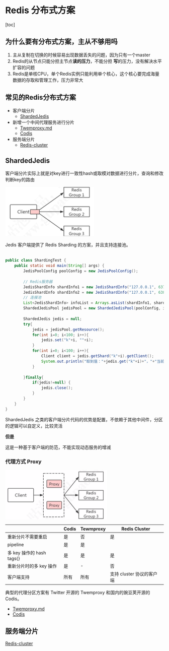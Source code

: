 # Redis 分布式方案

[toc]

## 为什么要有分布式方案，主从不够用吗

1. 主从复制在切换的时候容易出现数据丢失的问题，因为只有一个master
2. Redis的从节点只能分担主节点**读的压力**，不能分担 **写**的压力，没有解决水平扩容的问题
3. Redis是单核CPU，单个Redis实例只能利用单个核心，这个核心要完成海量数据的存取和管理工作，压力非常大

## 常见的Redis分布式方案

- 客户端分片
  - [ShardedJedis](#ShardedJedis)
- 新增一个中间代理服务进行分片
  -  [Twemproxy.md](031-twemproxy.md) 
  -  [Codis](032-Codis.md) 
- 服务端分片
  - [Redis-cluster](040-Redis-cluster.md)

## ShardedJedis

客户端分片实际上就是对key进行一致性hash或取模对数据进行分片，查询和修改判断key的路由

<img src="../../../assets/image-20200321211532161.png" alt="image-20200321211532161" style="zoom:50%;" />

Jedis 客户端提供了 Redis Sharding 的方案，并且支持连接池。 

```java

public class ShardingTest {
    public static void main(String[] args) {
        JedisPoolConfig poolConfig = new JedisPoolConfig();

        // Redis服务器
        JedisShardInfo shardInfo1 = new JedisShardInfo("127.0.0.1", 6379);
        JedisShardInfo shardInfo2 = new JedisShardInfo("127.0.0.1", 6380);
        // 连接池
        List<JedisShardInfo> infoList = Arrays.asList(shardInfo1, shardInfo2);
        ShardedJedisPool jedisPool = new ShardedJedisPool(poolConfig, infoList);

        ShardedJedis jedis = null;
        try{
            jedis = jedisPool.getResource();
            for(int i=0; i<100; i++){
                jedis.set("k"+i, ""+i);
            }
            for(int i=0; i<100; i++){
                Client client = jedis.getShard("k"+i).getClient();
                System.out.println("取到值："+jedis.get("k"+i)+"，"+"当前key位于：" + client.getHost() + ":" + client.getPort());
            }

        }finally{
            if(jedis!=null) {
                jedis.close();
            }
        }
    }
}
```

ShardedJedis 之类的客户端分片代码的优势是配置，不依赖于其他中间件，分区的逻辑可以自定义，比较灵活

**但是**

这是一种基于客户端的防范，不能实现动态服务的增减

### 代理方式 Proxy

<img src="../../../assets/image-20200321211709115.png" alt="image-20200321211709115" style="zoom:50%;" />

|                           | Codis | Tewmproxy | Redis Cluster             |
| ------------------------- | ----- | --------- | ------------------------- |
| 重新分片不需要重启        | 是    | 否        | 是                        |
| pipeline                  | 是    | 是        |                           |
| 多 key 操作的 hash tags{} | 是    | 是        | 是                        |
| 重新分片时的多 key 操作   | 是    | -         | 否                        |
| 客户端支持                | 所有  | 所有      | 支持 cluster 协议的客户端 |

典型的代理分区方案有 Twitter 开源的 Twemproxy 和国内的豌豆荚开源的 Codis。

-  [Twemproxy.md](031-twemproxy.md) 
-  [Codis](032-Codis.md) 

## 服务端分片

[Redis-cluster](040-Redis-cluster.md)